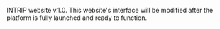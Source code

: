 INTRIP website v.1.0. 
This website's interface will be modified after the platform is fully launched and ready to function.
